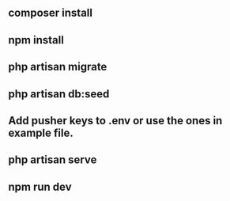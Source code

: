 ## composer install
## npm install
## php artisan migrate
## php artisan db:seed
## Add pusher keys to .env or use the ones in example file.
## php artisan serve
## npm run dev